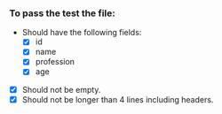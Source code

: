 ### To pass the test the file:

- Should have the following fields:
  - [x] id
  - [x] name
  - [x] profession
  - [x] age
- [x] Should not be empty.
- [x] Should not be longer than 4 lines including headers.
